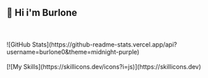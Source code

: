## 👋 Hi i'm Burlone
<br>
<br>
![GitHub Stats](https://github-readme-stats.vercel.app/api?username=burlone0&theme=midnight-purple)
<br>
<br>
[![My Skills](https://skillicons.dev/icons?i=js)](https://skillicons.dev)
